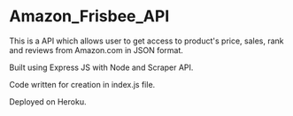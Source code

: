 # Amazon_Frisbee_API

This is a API which allows user to get access to product's price, sales, rank  and reviews from Amazon.com in JSON format.

Built using Express JS with Node and Scraper API.

Code written for creation in index.js file.

Deployed on Heroku.



